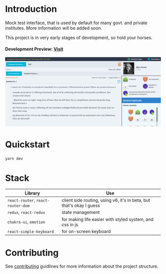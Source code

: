 # Introduction

Mock test interface, that is used by default for many govt. and private institutes.
More information will be added soon.

This project is in very early stages of development, so hold your horses.

#### Development Preview: [Visit](https://testiny.vercel.app)

![Screenshot](./images/scr1.png)

# Quickstart

`yarn dev`

# Stack

| Library                            | Use                                                                  |
| ---------------------------------- | -------------------------------------------------------------------- |
| `react-router`, `react-router-dom` | client side routing, using v6, it's in beta, but that's okay I guess |
| `redux`, `react-redux`             | state management                                                     |
| `chakra-ui`, `emotion`             | for making life easier with styled system, and css in js             |
| `react-simple-keyboard`            | for on-screen keyboard                                               |

# Contributing

See [contributing](./contributing.md) guidlines for more information about the project structure.
